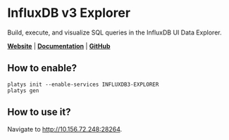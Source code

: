 # InfluxDB v3 Explorer

Build, execute, and visualize SQL queries in the InfluxDB UI Data Explorer.

**[Website](https://www.influxdata.com/)** | **[Documentation](https://docs.influxdata.com/influxdb3/core/)** | **[GitHub](https://github.com/influxdata/influxdb)**

## How to enable?

```
platys init --enable-services INFLUXDB3-EXPLORER
platys gen
```

## How to use it?

Navigate to <http://10.156.72.248:28264>.

